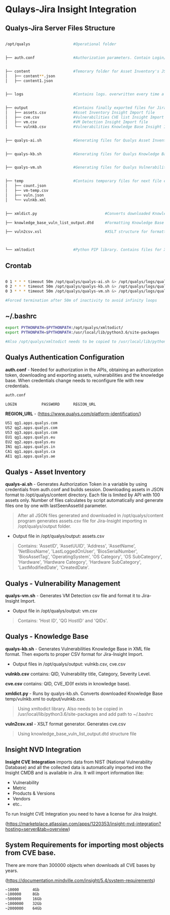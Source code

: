 # Qulays-Jira Insight Integration 

## Qualys-Jira Server Files Structure

```bash

/opt/qualys                   #Operational folder


├── auth.conf                 #Authorization parameters. Contain Login/Password/REGION_URL


├── content                   #Temorary folder for Asset Inventory's JSON files.
│   ├── content**.json
│   ├── content1.json


├── logs                      #Contains logs. overwritten every time a new download occurs


├── output                    #Contains finally exported files for Jira-Insight importing
│   ├── assets.csv            #Asset Inventory Insight Import file
│   ├── cve.csv               #Vulnerabilities CVE list Insight Import file
│   ├── vm.csv                #VM Detection Insight Import file
│   └── vulnkb.csv            #Vulnerabilities Knowledge Base Insight Import file


├── qualys-ai.sh              #Generating files for Qualys Asset Inventory integration


├── qualys-kb.sh              #Generating files for Qualys Knowledge Base import and CVE list integration


├── qualys-vm.sh              #Generating files for Qualys Vulnerabilities integration


├── temp                      #Contains temporary files for next file exporting                                                              
│   ├── count.json
│   ├── vm-temp.csv
│   ├── vuln.json
│   └── vulnkb.xml


├── xmldict.py                              #Converts downloaded Knowledge Base XML file to CSV 

├── knowledge_base_vuln_list_output.dtd     #Formatting Knowledge Base structure for XSLT preprocessor

├── vuln2csv.xsl                            #XSLT structure for formatting xml CVE list from Knowledge Base in csv



└── xmltodict                 #Python PIP library. Contains files for XML to CSV

```

## Crontab

```bash

0 1 * * * timeout 50m /opt/qualys/qualys-ai.sh &> /opt/qualys/logs/qualys-ai.log   #Executes qualys-ai.sh at 01:00am and builds log
0 2 * * * timeout 50m /opt/qualys/qualys-kb.sh &> /opt/qualys/logs/qualys-kb.log   #Executes qualys-kb.sh at 02:00am and builds log
0 3 * * * timeout 50m /opt/qualys/qualys-vm.sh &> /opt/qualys/logs/qualys-vm.log   #Executes qualys-vm.sh at 03:00am and builds log

#Forced termination after 50m of inactivity to avoid infinity loops
```

## ~/.bashrc

```bash
export PYTHONPATH=$PYTHONPATH:/opt/qualys/xmltodict/
export PYTHONPATH=$PYTHONPATH:/usr/local/lib/python3.6/site-packages

#Also /opt/qualys/xmltodict needs to be copied to /usr/local/lib/python3.6/site-packages
```

## Qualys Authentication Configuration
__auth.conf__ - Needed for authorization in the APIs, obtaining an authorization token, downloading and exporting assets, vulnerabilities and the knowledge base. When credentials change needs to reconfigure file with new credentials. 

```bash
auth.conf

LOGIN           PASSWORD      REGION_URL       
```

__REGION_URL__ -  (https://www.qualys.com/platform-identification/)

```bash
US1	qg1.apps.qualys.com
US2	qg2.apps.qualys.com
US3	qg3.apps.qualys.com
EU1	qg1.apps.qualys.eu
EU2	qg2.apps.qualys.eu
IN1	qg1.apps.qualys.in
CA1	qg1.apps.qualys.ca
AE1	qg1.apps.qualys.ae
```

## Qualys - Asset Inventory 

__qualys-ai.sh__ - Generates Authorization Token in a variable by using credentials from auth.conf and builds session. Downloading assets in JSON format to /opt/qualys/content directory. Each file is limited by API with 100 assets only. Number of files calculates by script automatically and generate files one by one with lastSeenAssetId parameter.

>After all JSON files generated and downloaded in /opt/qualys/content program generates assets.csv file for Jira-Insight importing in /opt/qualys/output folder.



+ Output file in /opt/qualys/output: assets.csv 

>Contains: 'AssetID', 'AssetUUID', 'Address', 'AssetName', 'NetBiosName', 'LastLoggedOnUser', 'BiosSerialNumber', 'BiosAssetTag', 'OperatingSystem', 'OS Category', 'OS SubCategory', 'Hardware', 'Hardware Category', 'Hardware SubCategory', 'LastModifiedDate', 'CreatedDate'.


## Qualys - Vulnerability Management
__qualys-vm.sh__ - Generates VM Detection csv file and format it to Jira-Insight Import.

+ Output file in /opt/qualys/output: vm.csv

>Contains: 'Host ID', 'QG HostID' and 'QIDs'.



## Qualys - Knowledge Base
__qualys-kb.sh__ - Generates Vulnerabilities Knowledge Base in XML file format. Then exports to proper CSV format for Jira-Insight Import.

+ Output files in /opt/qualys/output: vulnkb.csv, cve.csv

__vulnkb.csv__ contains: QID, Vulnerability title, Category, Severity Level.

__cve.csv__ contains: QID, CVE_ID(If exists in knowledge base).



__xmldict.py__ - Runs by qualys-kb.sh. Converts downloaded Knowledge Base temp/vulnkb.xml to output/vulnkb.csv.

>Using xmltodict library. Also needs to be copied in /usr/local/lib/python3.6/site-packages and add path to ~/.bashrc



__vuln2csv.xsl__ - XSLT format generator. Generates cve.csv

>Using knowledge_base_vuln_list_output.dtd structure file

## Insight NVD Integration


__Insight CVE Integration__ imports data from NIST (National Vulnerability Database) and all the collected data is automatically imported into the Insight CMDB and is available in Jira. It will import information like:

+ Vulnerability
+ Metric
+ Products & Versions
+ Vendors
+ etc..

To run Insight CVE Integration you need to have a license for Jira Insight.

(https://marketplace.atlassian.com/apps/1220353/insight-nvd-integration?hosting=server&tab=overview)



## System Requirements for importing most objects from CVE base.

There are more than 300000 objects when downloads all CVE bases by years. 

(https://documentation.mindville.com/insight/5.4/system-requirements)

```bash
~10000	    4Gb
~100000	    8Gb
~500000	    16Gb
~1000000	32Gb
~2000000	64Gb
```